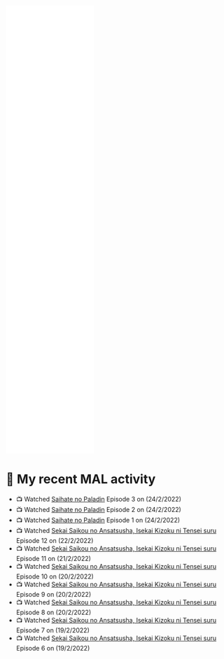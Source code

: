 ![Metrics](https://github.com/noxan-dev/noxan-dev/blob/main/github-metrics.svg)

# 🌸 My recent MAL activity

<!-- MAL_ACTIVITY:start -->

- 📺 Watched [Saihate no Paladin](https://myanimelist.net/anime/48761) Episode 3 on (24/2/2022)
- 📺 Watched [Saihate no Paladin](https://myanimelist.net/anime/48761) Episode 2 on (24/2/2022)
- 📺 Watched [Saihate no Paladin](https://myanimelist.net/anime/48761) Episode 1 on (24/2/2022)
- 📺 Watched [Sekai Saikou no Ansatsusha, Isekai Kizoku ni Tensei suru](https://myanimelist.net/anime/47790) Episode 12 on (22/2/2022)
- 📺 Watched [Sekai Saikou no Ansatsusha, Isekai Kizoku ni Tensei suru](https://myanimelist.net/anime/47790) Episode 11 on (21/2/2022)
- 📺 Watched [Sekai Saikou no Ansatsusha, Isekai Kizoku ni Tensei suru](https://myanimelist.net/anime/47790) Episode 10 on (20/2/2022)
- 📺 Watched [Sekai Saikou no Ansatsusha, Isekai Kizoku ni Tensei suru](https://myanimelist.net/anime/47790) Episode 9 on (20/2/2022)
- 📺 Watched [Sekai Saikou no Ansatsusha, Isekai Kizoku ni Tensei suru](https://myanimelist.net/anime/47790) Episode 8 on (20/2/2022)
- 📺 Watched [Sekai Saikou no Ansatsusha, Isekai Kizoku ni Tensei suru](https://myanimelist.net/anime/47790) Episode 7 on (19/2/2022)
- 📺 Watched [Sekai Saikou no Ansatsusha, Isekai Kizoku ni Tensei suru](https://myanimelist.net/anime/47790) Episode 6 on (19/2/2022)

<!-- MAL_ACTIVITY:end -->
